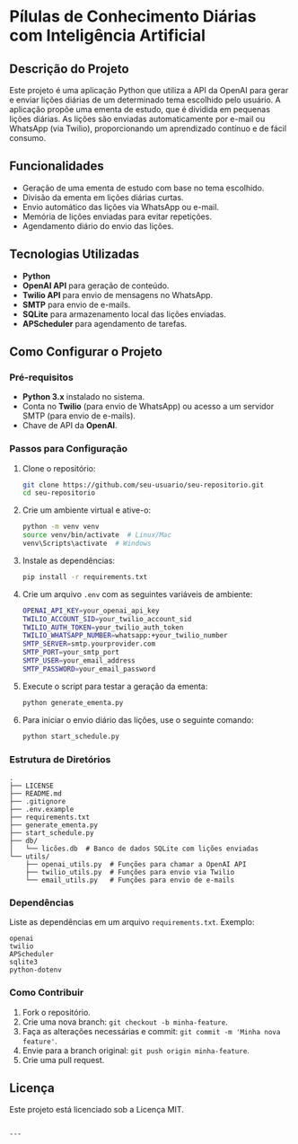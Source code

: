
# Pílulas de Conhecimento Diárias com Inteligência Artificial

## Descrição do Projeto

Este projeto é uma aplicação Python que utiliza a API da OpenAI para gerar e enviar lições diárias de um determinado tema escolhido pelo usuário. A aplicação propõe uma ementa de estudo, que é dividida em pequenas lições diárias. As lições são enviadas automaticamente por e-mail ou WhatsApp (via Twilio), proporcionando um aprendizado contínuo e de fácil consumo.

## Funcionalidades

- Geração de uma ementa de estudo com base no tema escolhido.
- Divisão da ementa em lições diárias curtas.
- Envio automático das lições via WhatsApp ou e-mail.
- Memória de lições enviadas para evitar repetições.
- Agendamento diário do envio das lições.

## Tecnologias Utilizadas

- **Python**
- **OpenAI API** para geração de conteúdo.
- **Twilio API** para envio de mensagens no WhatsApp.
- **SMTP** para envio de e-mails.
- **SQLite** para armazenamento local das lições enviadas.
- **APScheduler** para agendamento de tarefas.

## Como Configurar o Projeto

### Pré-requisitos

- **Python 3.x** instalado no sistema.
- Conta no **Twilio** (para envio de WhatsApp) ou acesso a um servidor SMTP (para envio de e-mails).
- Chave de API da **OpenAI**.

### Passos para Configuração

1. Clone o repositório:

   ```bash
   git clone https://github.com/seu-usuario/seu-repositorio.git
   cd seu-repositorio
   ```

2. Crie um ambiente virtual e ative-o:

   ```bash
   python -m venv venv
   source venv/bin/activate  # Linux/Mac
   venv\Scripts\activate  # Windows
   ```

3. Instale as dependências:

   ```bash
   pip install -r requirements.txt
   ```

4. Crie um arquivo `.env` com as seguintes variáveis de ambiente:

   ```bash
   OPENAI_API_KEY=your_openai_api_key
   TWILIO_ACCOUNT_SID=your_twilio_account_sid
   TWILIO_AUTH_TOKEN=your_twilio_auth_token
   TWILIO_WHATSAPP_NUMBER=whatsapp:+your_twilio_number
   SMTP_SERVER=smtp.yourprovider.com
   SMTP_PORT=your_smtp_port
   SMTP_USER=your_email_address
   SMTP_PASSWORD=your_email_password
   ```

5. Execute o script para testar a geração da ementa:

   ```bash
   python generate_ementa.py
   ```

6. Para iniciar o envio diário das lições, use o seguinte comando:

   ```bash
   python start_schedule.py
   ```

### Estrutura de Diretórios

```
.
├── LICENSE
├── README.md
├── .gitignore
├── .env.example
├── requirements.txt
├── generate_ementa.py
├── start_schedule.py
├── db/
│   └── licões.db  # Banco de dados SQLite com lições enviadas
└── utils/
    ├── openai_utils.py  # Funções para chamar a OpenAI API
    ├── twilio_utils.py  # Funções para envio via Twilio
    └── email_utils.py   # Funções para envio de e-mails
```

### Dependências

Liste as dependências em um arquivo `requirements.txt`. Exemplo:

```
openai
twilio
APScheduler
sqlite3
python-dotenv
```

### Como Contribuir

1. Fork o repositório.
2. Crie uma nova branch: `git checkout -b minha-feature`.
3. Faça as alterações necessárias e commit: `git commit -m 'Minha nova feature'`.
4. Envie para a branch original: `git push origin minha-feature`.
5. Crie uma pull request.

## Licença

Este projeto está licenciado sob a Licença MIT.
```

---
